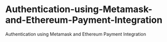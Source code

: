 # Authentication-using-Metamask-and-Ethereum-Payment-Integration
Authentication using Metamask and Ethereum Payment Integration
